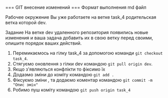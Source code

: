 === GIT внесение изменений ===
Формат выполнения
md файл

Рабочее окружение
Вы уже работаете на ветке task_4 родительская ветка которой dev.

Задание
На ветке dev удаленного репозитория появились новые изменения и ваша задача добавить их в свою ветку перед своими,
опишите порядок ваших действий.


1. Перемикаємось на гілку task_4 за допомогою команди `git checkout task_4`.
2. Стягуємо оновлення з гілки dev командою `git pull origin dev`.
3. Якщо з'являються конфлікти то фіксимо їх
4. Додаэмо зміни до коміту командою `git add .`
5. Фіксуємо зміни , та додаємо коментар командою `git commit -m "Опис змін"`
6. Робимо пуш коміту командою `git push origin task_4`
